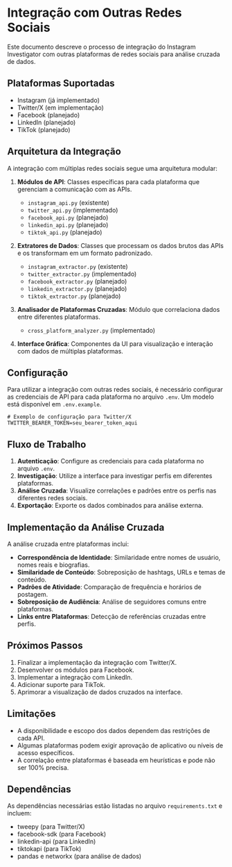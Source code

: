 # Integração com Outras Redes Sociais

Este documento descreve o processo de integração do Instagram Investigator com outras plataformas de redes sociais para análise cruzada de dados.

## Plataformas Suportadas

- Instagram (já implementado)
- Twitter/X (em implementação)
- Facebook (planejado)
- LinkedIn (planejado)
- TikTok (planejado)

## Arquitetura da Integração

A integração com múltiplas redes sociais segue uma arquitetura modular:

1. **Módulos de API**: Classes específicas para cada plataforma que gerenciam a comunicação com as APIs.
   - `instagram_api.py` (existente)
   - `twitter_api.py` (implementado)
   - `facebook_api.py` (planejado)
   - `linkedin_api.py` (planejado)
   - `tiktok_api.py` (planejado)

2. **Extratores de Dados**: Classes que processam os dados brutos das APIs e os transformam em um formato padronizado.
   - `instagram_extractor.py` (existente)
   - `twitter_extractor.py` (implementado)
   - `facebook_extractor.py` (planejado)
   - `linkedin_extractor.py` (planejado)
   - `tiktok_extractor.py` (planejado)

3. **Analisador de Plataformas Cruzadas**: Módulo que correlaciona dados entre diferentes plataformas.
   - `cross_platform_analyzer.py` (implementado)

4. **Interface Gráfica**: Componentes da UI para visualização e interação com dados de múltiplas plataformas.

## Configuração

Para utilizar a integração com outras redes sociais, é necessário configurar as credenciais de API para cada plataforma no arquivo `.env`. Um modelo está disponível em `.env.example`.

```
# Exemplo de configuração para Twitter/X
TWITTER_BEARER_TOKEN=seu_bearer_token_aqui
```

## Fluxo de Trabalho

1. **Autenticação**: Configure as credenciais para cada plataforma no arquivo `.env`.
2. **Investigação**: Utilize a interface para investigar perfis em diferentes plataformas.
3. **Análise Cruzada**: Visualize correlações e padrões entre os perfis nas diferentes redes sociais.
4. **Exportação**: Exporte os dados combinados para análise externa.

## Implementação da Análise Cruzada

A análise cruzada entre plataformas inclui:

- **Correspondência de Identidade**: Similaridade entre nomes de usuário, nomes reais e biografias.
- **Similaridade de Conteúdo**: Sobreposição de hashtags, URLs e temas de conteúdo.
- **Padrões de Atividade**: Comparação de frequência e horários de postagem.
- **Sobreposição de Audiência**: Análise de seguidores comuns entre plataformas.
- **Links entre Plataformas**: Detecção de referências cruzadas entre perfis.

## Próximos Passos

1. Finalizar a implementação da integração com Twitter/X.
2. Desenvolver os módulos para Facebook.
3. Implementar a integração com LinkedIn.
4. Adicionar suporte para TikTok.
5. Aprimorar a visualização de dados cruzados na interface.

## Limitações

- A disponibilidade e escopo dos dados dependem das restrições de cada API.
- Algumas plataformas podem exigir aprovação de aplicativo ou níveis de acesso específicos.
- A correlação entre plataformas é baseada em heurísticas e pode não ser 100% precisa.

## Dependências

As dependências necessárias estão listadas no arquivo `requirements.txt` e incluem:

- tweepy (para Twitter/X)
- facebook-sdk (para Facebook)
- linkedin-api (para LinkedIn)
- tiktokapi (para TikTok)
- pandas e networkx (para análise de dados)